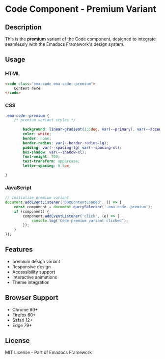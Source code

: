 # Code Component - Premium Variant

## Description
This is the **premium** variant of the Code component, designed to integrate seamlessly with the Emadocs Framework's design system.

## Usage

### HTML
```html
<code class="ema-code ema-code--premium">
    Content here
</code>
```

### CSS
```css
.ema-code--premium {
    /* premium variant styles */
    
        background: linear-gradient(135deg, var(--primary), var(--accent));
        color: white;
        border: none;
        border-radius: var(--border-radius-lg);
        padding: var(--spacing-lg) var(--spacing-xl);
        box-shadow: var(--shadow-xl);
        font-weight: 700;
        text-transform: uppercase;
        letter-spacing: 0.5px;
    
}
```

### JavaScript
```javascript
// Initialize premium variant
document.addEventListener('DOMContentLoaded', () => {
    const component = document.querySelector('.ema-code--premium');
    if (component) {
        component.addEventListener('click', (e) => {
            console.log('Code premium variant clicked');
        });
    }
});
```

## Features
- premium design variant
- Responsive design
- Accessibility support
- Interactive animations
- Theme integration

## Browser Support
- Chrome 60+
- Firefox 60+
- Safari 12+
- Edge 79+

## License
MIT License - Part of Emadocs Framework
